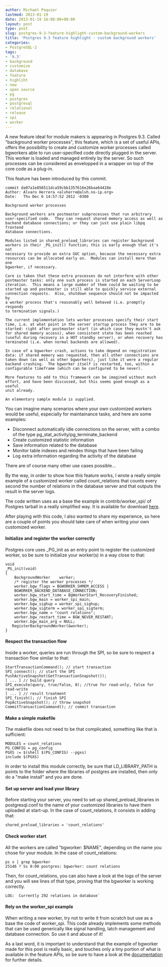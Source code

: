 ```yaml
---
author: Michael Paquier
lastmod: 2013-01-19
date: 2013-01-19 16:08:08+00:00
layout: post
type: post
slug: postgres-9-3-feature-highlight-custom-background-workers
title: 'Postgres 9.3 feature highlight - custom background workers'
categories:
- PostgreSQL-2
tags:
- '9.3'
- background
- customize
- database
- feature
- highliht
- new
- open source
- pg
- postgres
- postgresql
- relational
- release
- spi
- worker
---
```


A new feature ideal for module makers is appearing in Postgres 9.3. Called "background worker processes", this feature, which is a set of useful APIs, offers the possibility to create and customize worker processes called bgworkers able to run user-specified code directly plugged in the server. This worker is loaded and managed entirely by the server. So such processes can be considered as envelopped in a wrapper on top of the core code as a plug-in.

This feature has been introduced by this commit.

    commit da07a1e856511dca59cbb1357616e26baa64428e
    Author: Alvaro Herrera <alvherre@alvh.no-ip.org>
    Date:   Thu Dec 6 14:57:52 2012 -0300

    Background worker processes

    Background workers are postmaster subprocesses that run arbitrary
    user-specified code.  They can request shared memory access as well as
    backend database connections; or they can just use plain libpq frontend
    database connections.

    Modules listed in shared_preload_libraries can register background
    workers in their _PG_init() function; this is early enough that it's not
    necessary to provide an extra GUC option, because the necessary extra
    resources can be allocated early on.  Modules can install more than one
    bgworker, if necessary.

    Care is taken that these extra processes do not interfere with other
    postmaster tasks: only one such process is started on each ServerLoop
    iteration.  This means a large number of them could be waiting to be
    started up and postmaster is still able to quickly service external
    connection requests.  Also, shutdown sequence should not be impacted by
    a worker process that's reasonably well behaved (i.e. promptly responds
    to termination signals.)

    The current implementation lets worker processes specify their start
    time, i.e. at what point in the server startup process they are to be
    started: right after postmaster start (in which case they mustn't ask
    for shared memory access), when consistent state has been reached
    (useful during recovery in a HOT standby server), or when recovery has
    terminated (i.e. when normal backends are allowed).

    In case of a bgworker crash, actions to take depend on registration
    data: if shared memory was requested, then all other connections are
    taken down (as well as other bgworkers), just like it were a regular
    backend crashing.  The bgworker itself is restarted, too, within a
    configurable timeframe (which can be configured to be never).

    More features to add to this framework can be imagined without much
    effort, and have been discussed, but this seems good enough as a useful
    unit already.

    An elementary sample module is supplied.

You can imagine many scenarios where your own customized workers would be useful, especially for maintainance tasks, and here are some examples:

  * Disconnect automatically idle connections on the server, with a combo of the type pg\_stat\_activity/pg\_terminate\_backend
  * Create customized statistic information
  * Save information related to the database
  * Monitor table indexes and reindex things that have been failing
  * Log extra information regarding the activity of the database

There are of course many other use cases possible...

By the way, in order to show how this feature works, I wrote a really simple example of a customized worker called count\_relations that counts every second the number of relations in the database server and that outputs the result in the server logs. 

The code written uses as a base the example in contrib/worker_spi/ of Postgres tarball in a really simplified way. It is available for download [here](/wp-content/uploads/2013/01/count_relations.tar.gz). 

After playing with this code, I also wanted to share my experience, so here are a couple of points you should take care of when writing your own customized worker.

#### Initialize and register the worker correctly

Postgres core uses \_PG\_init as an entry point to register the customized worker, so be sure to initialize your worker(s) in a way close to that:

    void
    _PG_init(void)
    {
        BackgroundWorker    worker;
        /* register the worker processes */
        worker.bgw_flags = BGWORKER_SHMEM_ACCESS |
        BGWORKER_BACKEND_DATABASE_CONNECTION;
        worker.bgw_start_time = BgWorkerStart_RecoveryFinished;
        worker.bgw_main = worker_spi_main;
        worker.bgw_sighup = worker_spi_sighup;
        worker.bgw_sigterm = worker_spi_sigterm;
        worker.bgw_name = "count relations";
        worker.bgw_restart_time = BGW_NEVER_RESTART;
        worker.bgw_main_arg = NULL;
       RegisterBackgroundWorker(&worker);
    }

#### Respect the transaction flow

Inside a worker, queries are run through the SPI, so be sure to respect a transaction flow similar to that:

    StartTransactionCommand(); // start transaction
    SPI_connect(); // start the SPI
    PushActiveSnapshot(GetTransactionSnapshot());
    [ ... ] // build query
    SPI_execute(query, true/false, 0); //true for read-only, false for read-write
    [ ... ] // result treatment
    SPI_finish(); // finish SPI
    PopActiveSnapshot(); // throw snapshot
    CommitTransactionCommand(); // commit transaction

#### Make a simple makefile

The makefile does not need to be that complicated, something like that is sufficient:

    MODULES = count_relations
    PG_CONFIG = pg_config
    PGXS := $(shell $(PG_CONFIG) --pgxs)
    include $(PGXS)

In order to install this module correctly, be sure that LD\_LIBRARY\_PATH is points to the folder where the libraries of postgres are installed, then only do a "make install" and you are done.

#### Set up server and load your library

Before starting your server, you need to set up shared\_preload\_libraries in postgresql.conf to the name of your customized libraries to have them uploaded at start-up. In the case of count_relations, it consists in adding that:

    shared_preload_libraries = 'count_relations'

#### Check worker start

All the workers are called "bgworker: $NAME", depending on the name you chose for your module.
In the case of count\_relations:

    ps x | grep bgworker
    25146 ? Ss 0:00 postgres: bgworker: count relations

Then, for count\_relations, you can also have a look at the logs of the server and you will see lines of that type, proving that the bgworker is working correctly.

    LOG:  Currently 292 relations in database`

#### Rely on the worker\_spi example

When writing a new worker, try not to write it from scratch but use as a base the code of worker\_spi. This code already implements some methods that can be used generically like signal handling, latch management and database connection. So use it and abuse of it!

As a last word, it is important to understand that the example of bgworker made for this post is really basic, and touches only a tiny portion of what is available in the feature APIs, so be sure to have a look at the [documentation](http://www.postgresql.org/docs/devel/static/bgworker.html) for further details.
